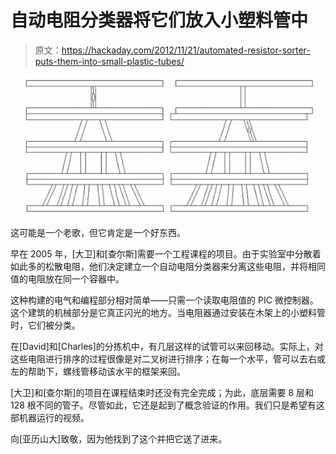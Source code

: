 # 自动电阻分类器将它们放入小塑料管中

> 原文：<https://hackaday.com/2012/11/21/automated-resistor-sorter-puts-them-into-small-plastic-tubes/>

![](img/a79bd2d147cf068c0328597c269d1522.png "tree")

这可能是一个老歌，但它肯定是一个好东西。

早在 2005 年，[大卫]和[查尔斯]需要一个工程课程的项目。由于实验室中分散着如此多的松散电阻，他们决定建立一个自动电阻分类器来分离这些电阻，并将相同值的电阻放在同一个容器中。

这种构建的电气和编程部分相对简单——只需一个读取电阻值的 PIC 微控制器。这个建筑的机械部分是它真正闪光的地方。当电阻器通过安装在木架上的小塑料管时，它们被分类。

在[David]和[Charles]的分拣机中，有几层这样的试管可以来回移动。实际上，对这些电阻进行排序的过程很像是对二叉树进行排序；在每一个水平，管可以去右或左的帮助下，螺线管移动该水平的框架来回。

[大卫]和[查尔斯]的项目在课程结束时还没有完全完成；为此，底层需要 8 层和 128 根不同的管子。尽管如此，它还是起到了概念验证的作用。我们只是希望有这部机器运行的视频。

向[亚历山大]致敬，因为他找到了这个并把它送了进来。